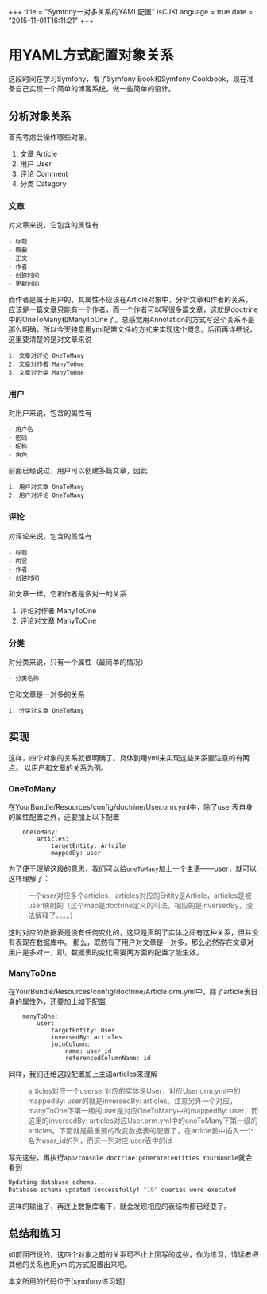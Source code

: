+++
title  = "Symfony一对多关系的YAML配置"
isCJKLanguage = true
date = "2015-11-01T16:11:21"
+++

# 用YAML方式配置对象关系
这段时间在学习Symfony，看了Symfony Book和Symfony Cookbook，现在准备自己实现一个简单的博客系统，做一些简单的设计。

## 分析对象关系
首先考虑会操作哪些对象。

1. 文章 Article
2. 用户 User
3. 评论 Comment
4. 分类 Category

### 文章
对文章来说，它包含的属性有

    - 标题
    - 概要
    - 正文
    - 作者
    - 创建时间
    - 更新时间

而作者是属于用户的，其属性不应该在Article对象中，分析文章和作者的关系，应该是一篇文章只能有一个作者，而一个作者可以写很多篇文章，这就是doctrine中的OneToMany和ManyToOne了。总感觉用Annotation的方式写这个关系不是那么明确，所以今天特意用yml配置文件的方式来实现这个概念。后面再详细说，这里要清楚的是对文章来说 

    1. 文章对评论 OneToMany
    2. 文章对作者 ManyToOne
    3. 文章对分类 ManyToOne

### 用户
对用户来说，包含的属性有

    - 用户名
    - 密码
    - 昵称
    - 角色

前面已经说过，用户可以创建多篇文章，因此

    1. 用户对文章 OneToMany
    2. 用户对评论 OneToMany

### 评论
对评论来说，包含的属性有

    - 标题
    - 内容
    - 作者
    - 创建时间

和文章一样，它和作者是多对一的关系

1. 评论对作者 ManyToOne
2. 评论对文章 ManyToOne

### 分类
对分类来说，只有一个属性（最简单的情况）

    - 分类名称

它和文章是一对多的关系

    1. 分类对文章 OneToMany

## 实现
这样，四个对象的关系就很明确了。具体到用yml来实现这些关系要注意的有两点。
以用户和文章的关系为例。

### OneToMany
在YourBundle/Resources/config/doctrine/User.orm.yml中，除了user表自身的属性配置之外，还要加上以下配置
```
    oneToMany:
        articles:
            targetEntity: Artcile
            mappedBy: user
```
为了便于理解这段的意思，我们可以给`oneToMany`加上一个主语——user，就可以这样理解了：

> 一个user对应多个articles，articles对应的Entity是Article，articles是被user映射的（这个map是doctrine定义的叫法，相应的是inversedBy，没法解释了。。。。）

这时对应的数据表是没有任何变化的，这只是声明了实体之间有这种关系，但并没有表现在数据库中。
那么，既然有了用户对文章是一对多，那么必然存在文章对用户是多对一，即，数据表的变化需要两方面的配置才能生效。

### ManyToOne
在YourBundle/Resources/config/doctrine/Article.orm.yml中，除了article表自身的属性外，还要加上如下配置
```
    manyToOne:
        user:
            targetEntity: User
            inversedBy: articles
            joinColumn:
                name: user_id
                referencedColumnName: id
```
同样，我们还给这段配置加上主语articles来理解

> articles对应一个userser对应的实体是User，对应User.orm.yml中的mappedBy: user的就是inversedBy: articles。注意另外一个对应，manyToOne下第一级的user是对应OneToMany中的mappedBy: user，而这里的inversedBy: articles对应User.orm.yml中的oneToMany下第一级的articles。下面就是最重要的改变数据表的配置了，在article表中插入一个名为user_id的列，而这一列对应
user表中的id

写完这些，再执行`app/console doctrine:generate:entities YourBundle`就会看到

```bash
Updating database schema...
Database schema updated successfully! "10" queries were executed
```
这样的输出了，再连上数据库看下，就会发现相应的表结构都已经变了。

## 总结和练习
如前面所说的，这四个对象之前的关系可不止上面写的这些，作为练习，请读者把其他的关系也用yml的方式配置出来吧。

本文所用的代码位于[symfony练习题]

